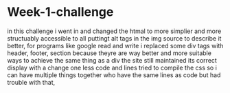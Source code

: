 # Week-1-challenge
in this challenge i went in and changed the htmal to more simplier and more structuably accessible to all puttingt alt 
tags in the img source to describe it better, for programs like google read and write
i replaced some div tags with header, footer, section because theyre are way better and more suitable ways to achieve the same thing as a div
the site still maintained its correct display with a change one less code and lines 
tried to compile the css so i can have multiple things together who have the same lines as code but had trouble with that,
